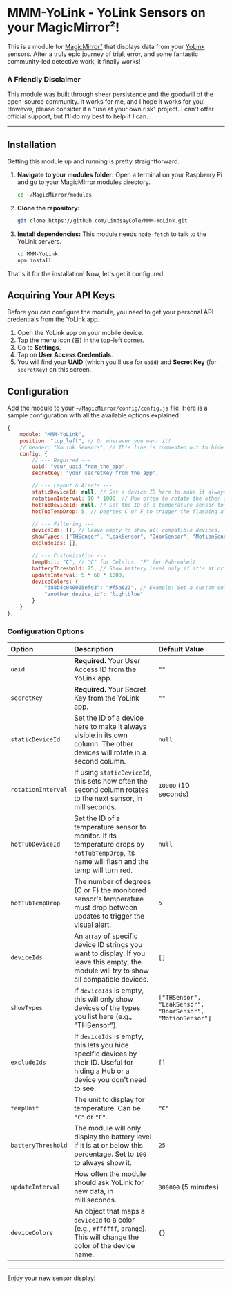# MMM-YoLink - YoLink Sensors on your MagicMirror²!

This is a module for [MagicMirror²](https://magicmirror.builders/) that displays data from your [YoLink](https://www.yosmart.com/) sensors. After a truly epic journey of trial, error, and some fantastic community-led detective work, it finally works!

### A Friendly Disclaimer

This module was built through sheer persistence and the goodwill of the open-source community. It works for me, and I hope it works for you! However, please consider it a "use at your own risk" project. I can't offer official support, but I'll do my best to help if I can.

---

## Installation

Getting this module up and running is pretty straightforward.

1.  **Navigate to your modules folder:**
    Open a terminal on your Raspberry Pi and go to your MagicMirror modules directory.
    ```bash
    cd ~/MagicMirror/modules
    ```

2.  **Clone the repository:**
    ```bash
    git clone https://github.com/LindsayCole/MMM-YoLink.git
    ```

3.  **Install dependencies:**
    This module needs `node-fetch` to talk to the YoLink servers.
    ```bash
    cd MMM-YoLink
    npm install
    ```

That's it for the installation! Now, let's get it configured.

## Acquiring Your API Keys

Before you can configure the module, you need to get your personal API credentials from the YoLink app.

1.  Open the YoLink app on your mobile device.
2.  Tap the menu icon (☰) in the top-left corner.
3.  Go to **Settings**.
4.  Tap on **User Access Credentials**.
5.  You will find your **UAID** (which you'll use for `uaid`) and **Secret Key** (for `secretKey`) on this screen.

## Configuration

Add the module to your `~/MagicMirror/config/config.js` file. Here is a sample configuration with all the available options explained.

```javascript
{
    module: "MMM-YoLink",
    position: "top_left", // Or wherever you want it!
    // header: "YoLink Sensors", // This line is commented out to hide the header
    config: {
        // --- Required ---
        uaid: "your_uaid_from_the_app",
        secretKey: "your_secretKey_from_the_app",

        // --- Layout & Alerts ---
        staticDeviceId: null, // Set a device ID here to make it always visible on the left.
        rotationInterval: 10 * 1000, // How often to rotate the other sensors (in ms).
        hotTubDeviceId: null, // Set the ID of a temperature sensor to monitor for alerts.
        hotTubTempDrop: 5, // Degrees C or F to trigger the flashing alert.

        // --- Filtering ---
        deviceIds: [], // Leave empty to show all compatible devices.
        showTypes: ["THSensor", "LeakSensor", "DoorSensor", "MotionSensor"],
        excludeIds: [],

        // --- Customization ---
        tempUnit: "C", // "C" for Celsius, "F" for Fahrenheit
        batteryThreshold: 25, // Show battery level only if it's at or below this percentage.
        updateInterval: 5 * 60 * 1000,
        deviceColors: {
            "d88b4c040005efe3": "#f5a623", // Example: Set a custom color for a specific device
            "another_device_id": "lightblue"
        }
    }
},
```

### Configuration Options

| Option             | Description                                                                                                                              | Default Value                                                |
| :----------------- | :--------------------------------------------------------------------------------------------------------------------------------------- | :----------------------------------------------------------- |
| `uaid`             | **Required.** Your User Access ID from the YoLink app.                                                                                   | `""`                                                         |
| `secretKey`        | **Required.** Your Secret Key from the YoLink app.                                                                                       | `""`                                                         |
| `staticDeviceId`   | Set the ID of a device here to make it always visible in its own column. The other devices will rotate in a second column.                | `null`                                                       |
| `rotationInterval` | If using `staticDeviceId`, this sets how often the second column rotates to the next sensor, in milliseconds.                          | `10000` (10 seconds)                                         |
| `hotTubDeviceId`   | Set the ID of a temperature sensor to monitor. If its temperature drops by `hotTubTempDrop`, its name will flash and the temp will turn red. | `null`                                                       |
| `hotTubTempDrop`   | The number of degrees (C or F) the monitored sensor's temperature must drop between updates to trigger the visual alert.                   | `5`                                                          |
| `deviceIds`        | An array of specific device ID strings you want to display. If you leave this empty, the module will try to show all compatible devices. | `[]`                                                         |
| `showTypes`        | If `deviceIds` is empty, this will only show devices of the types you list here (e.g., "THSensor").                                        | `["THSensor", "LeakSensor", "DoorSensor", "MotionSensor"]`   |
| `excludeIds`       | If `deviceIds` is empty, this lets you hide specific devices by their ID. Useful for hiding a Hub or a device you don't need to see.       | `[]`                                                         |
| `tempUnit`         | The unit to display for temperature. Can be `"C"` or `"F"`.                                                                              | `"C"`                                                        |
| `batteryThreshold` | The module will only display the battery level if it is at or below this percentage. Set to `100` to always show it.                      | `25`                                                         |
| `updateInterval`   | How often the module should ask YoLink for new data, in milliseconds.                                                                    | `300000` (5 minutes)                                         |
| `deviceColors`     | An object that maps a `deviceId` to a color (e.g., `#ffffff`, `orange`). This will change the color of the device name.                   | `{}`                                                         |

---

Enjoy your new sensor display!
